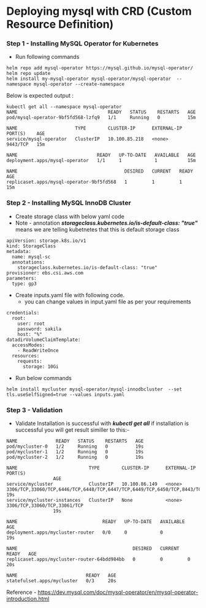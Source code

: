 # Deploying mysql with CRD (Custom Resource Definition)

### Step 1 - Installing MySQL Operator for Kubernetes

- Run following commands

```
helm repo add mysql-operator https://mysql.github.io/mysql-operator/
helm repo update
helm install my-mysql-operator mysql-operator/mysql-operator  --namespace mysql-operator --create-namespace
```

Below is expected output :

```
kubectl get all --namespace mysql-operator
NAME                                 READY   STATUS    RESTARTS   AGE
pod/mysql-operator-9bf5fd568-lzfq9   1/1     Running   0          15m

NAME                     TYPE        CLUSTER-IP      EXTERNAL-IP   PORT(S)    AGE
service/mysql-operator   ClusterIP   10.100.85.218   <none>        9443/TCP   15m

NAME                             READY   UP-TO-DATE   AVAILABLE   AGE
deployment.apps/mysql-operator   1/1     1            1           15m

NAME                                       DESIRED   CURRENT   READY   AGE
replicaset.apps/mysql-operator-9bf5fd568   1         1         1       15m
```

### Step 2 - Installing MySQL InnoDB Cluster

- Create storage class with below yaml code
- Note - annotation _**storageclass.kubernetes.io/is-default-class: "true"**_ means we are telling kubetnetes that this is default storage class

```
apiVersion: storage.k8s.io/v1
kind: StorageClass
metadata:
  name: mysql-sc
  annotations:
    storageclass.kubernetes.io/is-default-class: "true"
provisioner: ebs.csi.aws.com
parameters:
  type: gp3
```

- Create inputs.yaml file with following code.
  - you can change values in input.yaml file as per your requirements

```
credentials:
  root:
    user: root
    password: sakila
    host: "%"
datadirVolumeClaimTemplate:
  accessModes:
    - ReadWriteOnce
  resources:
    requests:
      storage: 10Gi
```

- Run below commands

```
helm install mycluster mysql-operator/mysql-innodbcluster  --set tls.useSelfSigned=true --values inputs.yaml

```

### Step 3 - Validation

- Validate Installation is successful with _**kubectl get all**_ if installation is successful you will get result similler to this:-

```
NAME              READY   STATUS    RESTARTS   AGE
pod/mycluster-0   1/2     Running   0          19s
pod/mycluster-1   1/2     Running   0          19s
pod/mycluster-2   1/2     Running   0          19s

NAME                          TYPE        CLUSTER-IP      EXTERNAL-IP   PORT(S)
                 AGE
service/mycluster             ClusterIP   10.100.86.149   <none>        3306/TCP,33060/TCP,6446/TCP,6448/TCP,6447/TCP,6449/TCP,6450/TCP,8443/TCP   19s
service/mycluster-instances   ClusterIP   None            <none>        3306/TCP,33060/TCP,33061/TCP
                 19s

NAME                               READY   UP-TO-DATE   AVAILABLE   AGE
deployment.apps/mycluster-router   0/0     0            0           19s

NAME                                          DESIRED   CURRENT   READY   AGE
replicaset.apps/mycluster-router-64bdd984bb   0         0         0       20s

NAME                         READY   AGE
statefulset.apps/mycluster   0/3     20s

```

Reference - https://dev.mysql.com/doc/mysql-operator/en/mysql-operator-introduction.html
